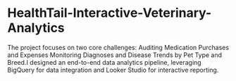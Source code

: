 # HealthTail-Interactive-Veterinary-Analytics
The project focuses on two core challenges:  Auditing Medication Purchases and Expenses  Monitoring Diagnoses and Disease Trends by Pet Type and Breed.I designed an end-to-end data analytics pipeline, leveraging BigQuery for data integration and Looker Studio for interactive reporting.
